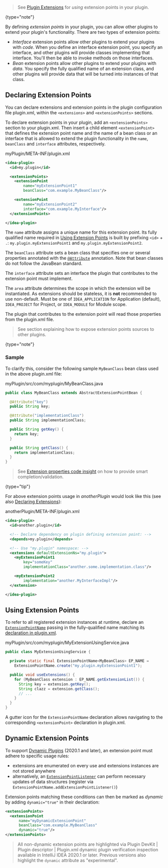 [//]: # (title: Extension Points)

<!-- Copyright 2000-2022 JetBrains s.r.o. and contributors. Use of this source code is governed by the Apache 2.0 license. -->

> See [Plugin Extensions](plugin_extensions.md) for _using_ extension points in your plugin.
>
{type="note"}

By defining _extension points_ in your plugin, you can allow other plugins to extend your plugin's functionality.
There are two types of extension points:

* _Interface_ extension points allow other plugins to extend your plugins with _code_.
  When you define an interface extension point, you specify an interface, and other plugins will provide classes implementing that interface.
  You'll then be able to invoke methods on those interfaces.
* _Bean_ extension points allow other plugins to extend your plugins with _data_.
  You specify the fully qualified name of an extension class, and other plugins will provide data that will be turned into instances of that class.

## Declaring Extension Points

You can declare extensions and extension points in the plugin configuration file <path>plugin.xml</path>, within the `<extensions>` and `<extensionPoints>` sections.

To declare extension points in your plugin, add an `<extensionPoints>` section to your <path>plugin.xml</path>.
Then insert a child element `<extensionPoint>` that defines the extension point name and the name of a bean class or an interface that is allowed to extend the plugin functionality in the `name`, `beanClass` and `interface` attributes, respectively.

<path>myPlugin/META-INF/plugin.xml</path>

```xml
<idea-plugin>
  <id>my.plugin</id>

  <extensionPoints>
    <extensionPoint
        name="myExtensionPoint1"
        beanClass="com.example.MyBeanClass"/>

    <extensionPoint
        name="myExtensionPoint2"
        interface="com.example.MyInterface"/>
  </extensionPoints>

</idea-plugin>
```

The `name` attribute assigns a unique name for this extension point.
Its fully qualified name required in [Using Extension Points](#using-extension-points) is built by prefixing `<id>` + `.`: `my.plugin.myExtensionPoint1` and `my.plugin.myExtensionPoint2`.

The `beanClass` attribute sets a bean class that specifies one or several properties annotated with the [`@Attribute`](upsource:///platform/util/src/com/intellij/util/xmlb/annotations/Attribute.java) annotation.
Note that bean classes do not follow the JavaBean standard.

The `interface` attribute sets an interface the plugin that contributes to the extension point must implement.

The `area` attribute determines the scope in which the extension will be instantiated.
As extensions should be stateless, it is **not** recommended to use non-default.
Must be one of `IDEA_APPLICATION` for Application (default), `IDEA_PROJECT` for Project, or `IDEA_MODULE` for Module scope.

The plugin that contributes to the extension point will read those properties from the <path>plugin.xml</path> file.

> See [](bundling_plugin_openapi_sources.md) section explaining how to expose extension points sources to other plugins.
>
{type="note"}

### Sample

To clarify this, consider the following sample `MyBeanClass` bean class used in the above <path>plugin.xml</path> file:

<path>myPlugin/src/com/myplugin/MyBeanClass.java</path>

```java
public class MyBeanClass extends AbstractExtensionPointBean {

  @Attribute("key")
  public String key;

  @Attribute("implementationClass")
  public String implementationClass;

  public String getKey() {
    return key;
  }

  public String getClass() {
    return implementationClass;
  }
}
```

> See [Extension properties code insight](plugin_extensions.md#extension-properties-code-insight) on how to provide smart completion/validation.
>
{type="tip"}

For above extension points usage in _anotherPlugin_ would look like this (see also [Declaring Extensions](plugin_extensions.md#declaring-extensions)):

<path>anotherPlugin/META-INF/plugin.xml</path>

```xml
<idea-plugin>
  <id>another.plugin</id>

  <!-- Declare dependency on plugin defining extension point: -->
  <depends>my.plugin</depends>

  <!-- Use "my.plugin" namespace: -->
  <extensions defaultExtensionNs="my.plugin">
    <myExtensionPoint1
        key="someKey"
        implementationClass="another.some.implementation.class"/>

    <myExtensionPoint2
        implementation="another.MyInterfaceImpl"/>
  </extension>

</idea-plugin>
```

## Using Extension Points
To refer to all registered extension instances at runtime, declare an [`ExtensionPointName`](upsource:///platform/extensions/src/com/intellij/openapi/extensions/ExtensionPointName.java) passing in the fully-qualified name matching its [declaration in plugin.xml](#declaring-extension-points).

<path>myPlugin/src/com/myplugin/MyExtensionUsingService.java</path>

```java
public class MyExtensionUsingService {

  private static final ExtensionPointName<MyBeanClass> EP_NAME =
    ExtensionPointName.create("my.plugin.myExtensionPoint1");

  public void useExtensions() {
    for (MyBeanClass extension : EP_NAME.getExtensionList()) {
      String key = extension.getKey();
      String clazz = extension.getClass();
      // ...
    }
  }
}
```

A gutter icon for the `ExtensionPointName` declaration allows navigating to the corresponding `<extensionPoint>` declaration in <path>plugin.xml</path>.

## Dynamic Extension Points
To support [Dynamic Plugins](dynamic_plugins.md) (2020.1 and later), an extension point must adhere to specific usage rules:

- extensions are enumerated on every use and extensions instances are not stored anywhere
- alternatively, an [`ExtensionPointListener`](upsource:///platform/extensions/src/com/intellij/openapi/extensions/ExtensionPointListener.java) can perform necessary updates of data structures (register via `ExtensionPointName.addExtensionPointListener()`)

Extension points matching these conditions can then be marked as _dynamic_ by adding `dynamic="true"` in their declaration:

```xml
<extensionPoints>
  <extensionPoint
      name="myDynamicExtensionPoint"
      beanClass="com.example.MyBeanClass"
      dynamic="true"/>
</extensionPoints>
```

> All non-dynamic extension points are highlighted via <control>Plugin DevKit | Plugin descriptor | Plugin.xml dynamic plugin verification</control> inspection available in IntelliJ IDEA 2020.1 or later.
> Previous versions also highlight the `dynamic` attribute as "experimental".
